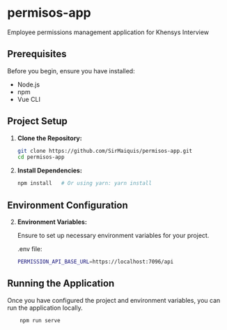 # permisos-app

Employee permissions management application for Khensys Interview

## Prerequisites

Before you begin, ensure you have installed:

- Node.js
- npm
- Vue CLI

## Project Setup

1. **Clone the Repository:**

   ```bash
   git clone https://github.com/SirMaiquis/permisos-app.git
   cd permisos-app
   ```

2. **Install Dependencies:**

    ```bash
    npm install   # Or using yarn: yarn install
    ```
## Environment Configuration

2. **Environment Variables:**

    Ensure to set up necessary environment variables for your project.

    .env file:

    ```bash
    PERMISSION_API_BASE_URL=https://localhost:7096/api
    ```

## Running the Application

Once you have configured the project and environment variables, you can run the application locally.
    
```bash
    npm run serve
